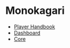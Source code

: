 # Monokagari

- [Player Handbook](https://github.com/opionoid/monokagari-players-handbook)
- [Dashboard](https://github.com/opionoid/monokagari-dashboard)
- [Core](https://github.com/opionoid/monokagari-core)
